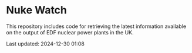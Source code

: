 # Nuke Watch

This repository includes code for retrieving the latest information available on the output of EDF nuclear power plants in the UK.

Last updated: 2024-12-30 01:08